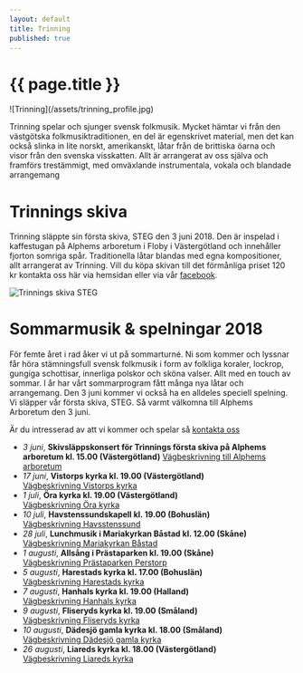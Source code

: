 ```yaml
---
layout: default
title: Trinning
published: true
---
```

<div>
  <h1 class="page-title">{{ page.title }}</h1>
</div>
![Trinning](/assets/trinning_profile.jpg)

Trinning spelar och sjunger svensk folkmusik. Mycket hämtar vi från den västgötska folkmusiktraditionen, en del är egenskrivet material, men det kan också slinka 
in lite norskt, amerikanskt, låtar från de brittiska öarna och visor från den svenska visskatten. Allt är arrangerat av oss själva och framförs trestämmigt, med omväxlande instrumentala, vokala och blandade arrangemang

# Trinnings skiva
Trinning släppte sin första skiva, STEG den 3 juni 2018. Den är inspelad i kaffestugan på Alphems arboretum i Floby i Västergötland och innehåller fjorton somriga spår. Traditionella låtar blandas med egna kompositioner, allt arrangerat av Trinning. Vill du köpa skivan till det förmånliga priset 120 kr kontakta oss här via hemsidan eller via vår [facebook](https://www.facebook.com/trinningfolk/).

![Trinnings skiva STEG]({{site.baseurl}}//assets/CD-steg.jpg)

# Sommarmusik & spelningar 2018
För femte året i rad åker vi ut på sommarturné. Ni som kommer och lyssnar får höra stämningsfull svensk folkmusik i form av folkliga koraler, lockrop, gungiga schottisar, innerliga polskor och sköna valser. Allt med en touch av sommar. I år har vårt sommarprogram fått många nya låtar och arrangemang. Den 3 juni kommer vi också ha en alldeles speciell spelning. Vi släpper vår första skiva, STEG. Så varmt välkomna till Alphems Arboretum den 3 juni.

Är du intresserad av att vi kommer och spelar så [kontakta oss](/kontakt)

* *3 juni*, **Skivsläppskonsert för Trinnings första skiva på Alphems arboretum kl. 15.00 (Västergötland)**  [Vägbeskrivning till Alphems arboretum](https://goo.gl/maps/hRVQngGrZtL2)
* *17 juni*, **Vistorps kyrka kl. 19.00 (Västergötland)**  
 [Vägbeskrivning Vistorps kyrka](https://goo.gl/maps/zxbh52ZWqoG2)
* *1 juli*, **Öra kyrka  kl. 19.00 (Västergötland)**    
 [Vägbeskrivning Öra kyrka](https://goo.gl/maps/uxJjTh9PX3p)
* *10 juli*, **Havstenssundskapell kl. 19.00 (Bohuslän)**  
[Vägbeskrivning Havsstenssund](https://goo.gl/maps/WQaefaBw16u)
* *28 juli*, **Lunchmusik i Mariakyrkan Båstad kl. 12.00 (Skåne)**  
[Vägbeskrivning Mariakyrkan Båstad](https://goo.gl/maps/nohw3eSH6z12)
* *1 augusti*, **Allsång i Prästaparken kl. 19.00 (Skåne)**  
[Vägbeskrivning Prästaparken Perstorp](https://goo.gl/maps/DU5vch81Tku)
* *5 augusti*, **Harestads kyrka kl. 17.00 (Bohuslän)**  
[Vägbeskrivning Harestads kyrka](https://goo.gl/maps/fzV7Vfvwb362)
* *7 augusti*, **Hanhals kyrka kl. 19.00 (Halland)**  
[Vägbeskrivning Hanhals kyrka](https://goo.gl/maps/kWzNPvf9TzN2)
* *9 augusti*, **Fliseryds kyrka kl. 19.00 (Småland)**  
[Vägbeskrivning Fliseryds kyrka](https://goo.gl/maps/DkrE4D7zyZG2)
* *10 augusti*, **Dädesjö gamla kyrka kl. 18.00 (Småland)**  
[Vägbeskrivning Dädesjö gamla kyrka](https://goo.gl/maps/bskmPgAAe4s)
* *26 augusti*, **Liareds kyrka kl. 18.00 (Västergötland)**  
[Vägbeskrivning Liareds kyrka](https://goo.gl/maps/r5tBZLRzMy62)
